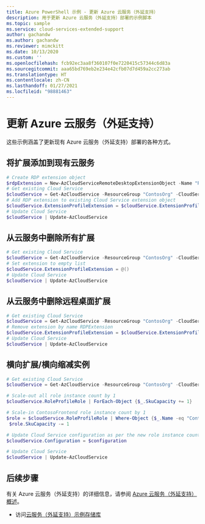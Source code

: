 ```yaml
---
title: Azure PowerShell 示例 - 更新 Azure 云服务（外延支持）
description: 用于更新 Azure 云服务（外延支持）部署的示例脚本
ms.topic: sample
ms.service: cloud-services-extended-support
author: gachandw
ms.author: gachandw
ms.reviewer: mimckitt
ms.date: 10/13/2020
ms.custom: ''
ms.openlocfilehash: fcb92ec3aa8f360107f0e7220415c57344c6d83a
ms.sourcegitcommit: aaa65bd769eb2e234e42cfb07d7d459a2cc273ab
ms.translationtype: HT
ms.contentlocale: zh-CN
ms.lasthandoff: 01/27/2021
ms.locfileid: "98881463"
---
```

# <a name="update-an-azure-cloud-service-extended-support"></a>更新 Azure 云服务（外延支持）

这些示例涵盖了更新现有 Azure 云服务（外延支持）部署的各种方式。

## <a name="add-an-extension-to-existing-cloud-service"></a>将扩展添加到现有云服务
```powershell
# Create RDP extension object
$rdpExtension = New-AzCloudServiceRemoteDesktopExtensionObject -Name "RDPExtension" -Credential $credential -Expiration $expiration -TypeHandlerVersion "1.2.1"
# Get existing Cloud Service
$cloudService = Get-AzCloudService -ResourceGroup "ContosOrg" -CloudServiceName "ContosoCS"
# Add RDP extension to existing Cloud Service extension object
$cloudService.ExtensionProfileExtension = $cloudService.ExtensionProfileExtension + $rdpExtension
# Update Cloud Service
$cloudService | Update-AzCloudService
```

## <a name="remove-all-extensions-from-a-cloud-service"></a>从云服务中删除所有扩展
```powershell
# Get existing Cloud Service
$cloudService = Get-AzCloudService -ResourceGroup "ContosOrg" -CloudServiceName "ContosoCS"
# Set extension to empty list
$cloudService.ExtensionProfileExtension = @()
# Update Cloud Service
$cloudService | Update-AzCloudService
```

## <a name="remove-the-remote-desktop-extension-from-cloud-service"></a>从云服务中删除远程桌面扩展
```powershell
# Get existing Cloud Service
$cloudService = Get-AzCloudService -ResourceGroup "ContosOrg" -CloudServiceName "ContosoCS"
# Remove extension by name RDPExtension
$cloudService.ExtensionProfileExtension = $cloudService.ExtensionProfileExtension | Where-Object { $_.Name -ne "RDPExtension" }
# Update Cloud Service
$cloudService | Update-AzCloudService
```

## <a name="scale-out--scale-in-role-instances"></a>横向扩展/横向缩减实例
```powershell
# Get existing Cloud Service
$cloudService = Get-AzCloudService -ResourceGroup "ContosOrg" -CloudServiceName "ContosoCS"

# Scale-out all role instance count by 1
$cloudService.RoleProfileRole | ForEach-Object {$_.SkuCapacity += 1}

# Scale-in ContosoFrontend role instance count by 1
$role = $cloudService.RoleProfileRole | Where-Object {$_.Name -eq "ContosoFrontend"}
 $role.SkuCapacity -= 1

# Update Cloud Service configuration as per the new role instance count
$cloudService.Configuration = $configuration

# Update Cloud Service
$cloudService | Update-AzCloudService
```

## <a name="next-steps"></a>后续步骤
有关 Azure 云服务（外延支持）的详细信息，请参阅 [Azure 云服务（外延支持）概述](overview.md)。
- 访问[云服务（外延支持）示例存储库](https://github.com/Azure-Samples/cloud-services-extended-support)